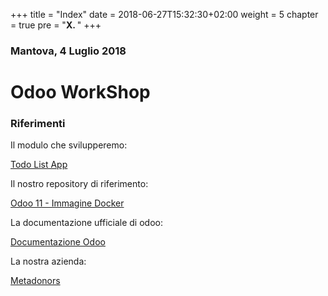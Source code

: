 +++
title = "Index"
date = 2018-06-27T15:32:30+02:00
weight = 5
chapter = true
pre = "<b>X. </b>"
+++

### Mantova, 4 Luglio 2018

# Odoo WorkShop



### Riferimenti

Il modulo che svilupperemo:

[Todo List App](https://github.com/metadonors/odoo.workshop.todo)

Il nostro repository di riferimento:

[Odoo 11 - Immagine Docker](https://github.com/metadonors/odoo.docker)

La documentazione ufficiale di odoo:

[Documentazione Odoo](https://www.odoo.com/documentation/11.0/index.html)

La nostra azienda:

[Metadonors](https://www.metadonors.it)

